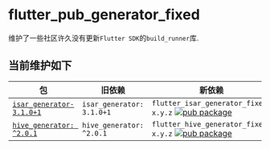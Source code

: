 # flutter_pub_generator_fixed

维护了一些社区许久没有更新`Flutter SDK`的`build_runner`库.

## 当前维护如下

|包|旧依赖|新依赖|
--|--|--|
[`isar_generator-3.1.0+1`](https://pub.dev/packages/isar)| `isar_generator: 3.1.0+1`| `flutter_isar_generator_fixed: x.y.z` [![pub package](https://img.shields.io/pub/v/flutter_isar_generator_fixed.svg)](https://pub.dev/packages/flutter_isar_generator_fixed)
[`hive_generator: ^2.0.1`](https://pub.dev/packages/hive_generator)| `hive_generator: ^2.0.1`| `flutter_hive_generator_fixed: x.y.z` [![pub package](https://img.shields.io/pub/v/flutter_hive_generator_fixed.svg)](https://pub.dev/packages/flutter_hive_generator_fixed)
